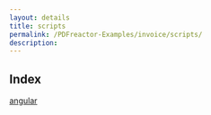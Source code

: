```yaml
---
layout: details
title: scripts
permalink: /PDFreactor-Examples/invoice/scripts/
description: 
---
```


## Index
<div class="boxes">
                            <a href="/compare.html2pdf.tools/PDFreactor-Examples/invoice/scripts/angular/">
                                angular
                            </a>
</div>


